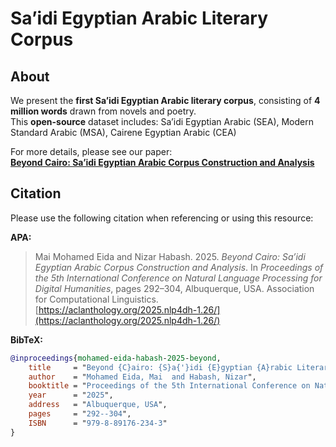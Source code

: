 # Sa’idi Egyptian Arabic Literary Corpus

##  About  
We present the **first Sa’idi Egyptian Arabic literary corpus**, consisting of **4 million words** drawn from novels and poetry.  
This **open-source** dataset includes: Sa’idi Egyptian Arabic (SEA), Modern Standard Arabic (MSA), Cairene Egyptian Arabic (CEA)


For more details, please see our paper:  
[**Beyond Cairo: Sa’idi Egyptian Arabic Corpus Construction and Analysis**](https://aclanthology.org/2025.nlp4dh-1.26/)




## Citation  
Please use the following citation when referencing or using this resource:

**APA:**

> Mai Mohamed Eida and Nizar Habash. 2025. *Beyond Cairo: Sa’idi Egyptian Arabic Corpus Construction and Analysis*. In *Proceedings of the 5th International Conference on Natural Language Processing for Digital Humanities*, pages 292–304, Albuquerque, USA. Association for Computational Linguistics.  
> [https://aclanthology.org/2025.nlp4dh-1.26/](https://aclanthology.org/2025.nlp4dh-1.26/)

**BibTeX:**

```bibtex
@inproceedings{mohamed-eida-habash-2025-beyond,
    title     = "Beyond {C}airo: {S}a{'}idi {E}gyptian {A}rabic Literary Corpus Construction and Analysis",
    author    = "Mohamed Eida, Mai  and Habash, Nizar",
    booktitle = "Proceedings of the 5th International Conference on Natural Language Processing for Digital Humanities",
    year      = "2025",
    address   = "Albuquerque, USA",
    pages     = "292--304",
    ISBN      = "979-8-89176-234-3"
}
